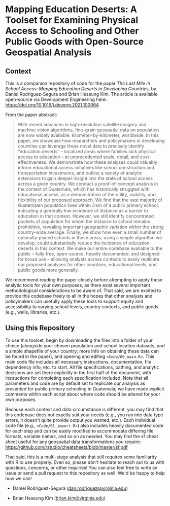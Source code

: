 # Mapping Education Deserts: A Toolset for Examining Physical Access to Schooling and Other Public Goods with Open-Source Geospatial Analysis

## Context
This is a companion repository of code for the paper *The Last Mile in School Access: Mapping Education Deserts in Developing Countries*, by Daniel Rodriguez-Segura and Brian Heseung Kim. The article is available open-source via Development Engineering here: https://doi.org/10.1016/j.deveng.2021.100064

From the paper abstract: 
>With recent advances in high-resolution satellite imagery and machine vision algorithms, fine-grain geospatial data on population are now widely available: kilometer-by-kilometer, worldwide. In this paper, we showcase how researchers and policymakers in developing countries can leverage these novel data to precisely identify “education deserts” – localized areas where families lack physical access to education – at unprecedented scale, detail, and cost-effectiveness. We demonstrate how these analyses could valuably inform educational access initiatives like school construction and transportation investments, and outline a variety of analytic extensions to gain deeper insight into the state of school access across a given country. We conduct a proof-of-concept analysis in the context of Guatemala, which has historically struggled with educational access, as a demonstration of the utility, viability, and flexibility of our proposed approach. We find that the vast majority of Guatemalan population lives within 3 km of a public primary school, indicating a generally low incidence of distance as a barrier to education in that context. However, we still identify concentrated pockets of population for whom the distance to school remains prohibitive, revealing important geographic variation within the strong country-wide average. Finally, we show how even a small number of optimally-placed schools in these areas, using a simple algorithm we develop, could substantially reduce the incidence of education deserts in this context. We make our entire codebase available to the public – fully free, open-source, heavily documented, and designed for broad use – allowing analysts across contexts to easily replicate our proposed analyses for other countries, educational levels, and public goods more generally.

We recommend reading the paper closely before attempting to apply these analytic tools for your own purposes, as there exist several important methodological considerations to be aware of. That said, we are excited to provide this codebase freely to all in the hopes that other analysts and policymakers can usefully apply these tools to support equity and accessibility to varying school levels, country contexts, and public goods (e.g., wells, libraries, etc.).

## Using this Repository

To use this toolset, begin by downloading the files into a folder of your choice (alongside your chosen population and school location datasets, and a simple shapefile of your country; more info on obtaining these data can be found in the paper), and opening and editing `<Code/00_main.R>`. This main code file includes all necessary instructions, documentation, file dependency info, etc. to start. All file specifications, pathing, and analytic decisions are set there explicitly in the first half of the document, with instructions for completing each specification included. Note that all parameters and code are by default set to replicate our analysis as presented for public primary schooling in Guatemala; we have made explicit comments within each script about where code should be altered for your own purposes. 

Because each context and data circumstance is different, you may find that this codebase does not exactly suit your needs (e.g., you run into data type errors, it doesn't quite provide output you wanted, etc.). Each individual code file (e.g., `<Code/01_import.R>`) also includes heavily documented code for each step and can be easily modified to accommodate differing file formats, variable names, and so on as needed. You may find the sf cheat sheet useful for any geospatial data transformations you require: https://github.com/rstudio/cheatsheets/blob/master/sf.pdf

That said, this is a multi-stage analysis that still requires some familiarity with R to use properly. Even so, please don't hesitate to reach out to us with questions, concerns, or other inquiries! You can also feel free to write an issue or send a pull request to this repository as well. We'd be happy to help how we can!

- Daniel Rodriguez-Segura (dan.rodriguez@virginia.edu)

- Brian Heseung Kim (brian.kim@virginia.edu)

